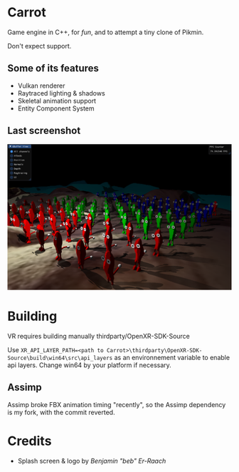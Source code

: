 # Carrot

Game engine in C++, for *fun*, and to attempt a tiny clone of Pikmin.

Don't expect support.

## Some of its features
- Vulkan renderer
- Raytraced lighting & shadows
- Skeletal animation support
- Entity Component System

## Last screenshot
![Last screenshot](./screenshot.png)

# Building
VR requires building manually thirdparty/OpenXR-SDK-Source

Use `XR_API_LAYER_PATH=<path to Carrot>\thirdparty\OpenXR-SDK-Source\build\win64\src\api_layers` as an environnement variable to enable api layers. Change win64 by your platform if necessary.

## Assimp
Assimp broke FBX animation timing "recently", so the Assimp dependency is my fork, with the <b8bf1eac041f0bbb406019a28f310509dad51b86> commit reverted.

# Credits
* Splash screen & logo by *Benjamin "beb" Er-Raach*